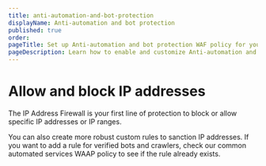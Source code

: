```yaml
---
title: anti-automation-and-bot-protection
displayName: Anti-automation and bot protection
published: true
order: 
pageTitle: Set up Anti-automation and bot protection WAF policy for your domain | Gcore
pageDescription: Learn how to enable and customize Anti-automation and bot protection policy.
---
```

# Allow and block IP addresses

The IP Address Firewall is your first line of protection to block or allow specific IP addresses or IP ranges.  

You can also create more robust custom rules to sanction IP addresses. If you want to add a rule for verified bots and crawlers, check our common automated services WAAP policy to see if the rule already exists. 